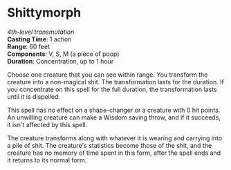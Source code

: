 # Shittymorph

_4th-level transmutation_ \
**Casting Time**: 1 action \
**Range**: 60 feet \
**Components**: V, S, M (a piece of poop) \
**Duration**: Concentration, up to 1 hour

Choose one creature that you can see within range. You transform the creature into a non-magical shit. The transformation
lasts for the duration. If you concentrate on this spell for the full duration, the transformation lasts until it is
dispelled.

This spell has no effect on a shape-changer or a creature with 0 hit points. An unwilling creature can make a Wisdom
saving throw, and if it succeeds, it isn't affected by this spell.

The creature transforms along with whatever it is wearing and carrying into a pile of shit. The creature's statistics
become those of the shit, and the creature has no memory of time spent in this form, after the spell ends and it returns
to its normal form.